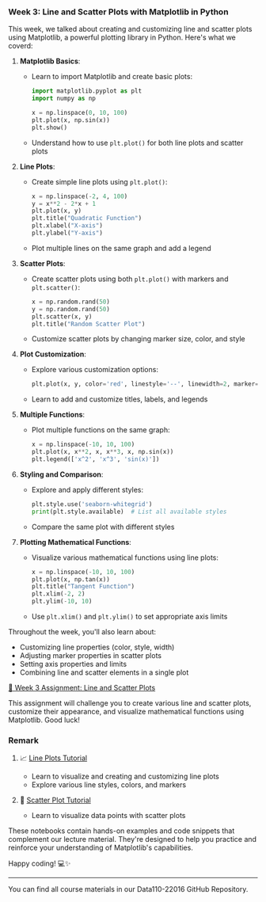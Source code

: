 ### Week 3: Line and Scatter Plots with Matplotlib in Python

This week, we talked about creating and customizing line and scatter plots using Matplotlib, a powerful plotting library in Python. Here's what we coverd:

1. **Matplotlib Basics**: 
   - Learn to import Matplotlib and create basic plots:
     ```python
     import matplotlib.pyplot as plt
     import numpy as np

     x = np.linspace(0, 10, 100)
     plt.plot(x, np.sin(x))
     plt.show()
     ```
   - Understand how to use `plt.plot()` for both line plots and scatter plots

2. **Line Plots**: 
   - Create simple line plots using `plt.plot()`:
     ```python
     x = np.linspace(-2, 4, 100)
     y = x**2 - 2*x + 1
     plt.plot(x, y)
     plt.title("Quadratic Function")
     plt.xlabel("X-axis")
     plt.ylabel("Y-axis")
     ```
   - Plot multiple lines on the same graph and add a legend

3. **Scatter Plots**:
   - Create scatter plots using both `plt.plot()` with markers and `plt.scatter()`:
     ```python
     x = np.random.rand(50)
     y = np.random.rand(50)
     plt.scatter(x, y)
     plt.title("Random Scatter Plot")
     ```
   - Customize scatter plots by changing marker size, color, and style

4. **Plot Customization**: 
   - Explore various customization options:
     ```python
     plt.plot(x, y, color='red', linestyle='--', linewidth=2, marker='o')
     ```
   - Learn to add and customize titles, labels, and legends

5. **Multiple Functions**: 
   - Plot multiple functions on the same graph:
     ```python
     x = np.linspace(-10, 10, 100)
     plt.plot(x, x**2, x, x**3, x, np.sin(x))
     plt.legend(['x^2', 'x^3', 'sin(x)'])
     ```

6. **Styling and Comparison**: 
   - Explore and apply different styles:
     ```python
     plt.style.use('seaborn-whitegrid')
     print(plt.style.available)  # List all available styles
     ```
   - Compare the same plot with different styles

7. **Plotting Mathematical Functions**: 
   - Visualize various mathematical functions using line plots:
     ```python
     x = np.linspace(-10, 10, 100)
     plt.plot(x, np.tan(x))
     plt.title("Tangent Function")
     plt.xlim(-2, 2)
     plt.ylim(-10, 10)
     ```
   - Use `plt.xlim()` and `plt.ylim()` to set appropriate axis limits

Throughout the week, you'll also learn about:
- Customizing line properties (color, style, width)
- Adjusting marker properties in scatter plots
- Setting axis properties and limits
- Combining line and scatter elements in a single plot


[📝 Week 3 Assignment: Line and Scatter Plots](Week3_Assignment.md)

This assignment will challenge you to create various line and scatter plots, customize their appearance, and visualize mathematical functions using Matplotlib. Good luck!



### Remark 


1. 📈 [Line Plots Tutorial](Week3_line_plots.ipynb)
   - Learn to visualize and creating and customizing line plots
   - Explore various line styles, colors, and markers

2. 🔵 [Scatter Plot Tutorial](Week3_Scatter_Plot.ipynb)
   - Learn to visualize data points with scatter plots

These notebooks contain hands-on examples and code snippets that complement our lecture material. They're designed to help you practice and reinforce your understanding of Matplotlib's capabilities.

Happy coding! 💻✨





_______

You can find all course materials in our Data110-22016 GitHub Repository.


